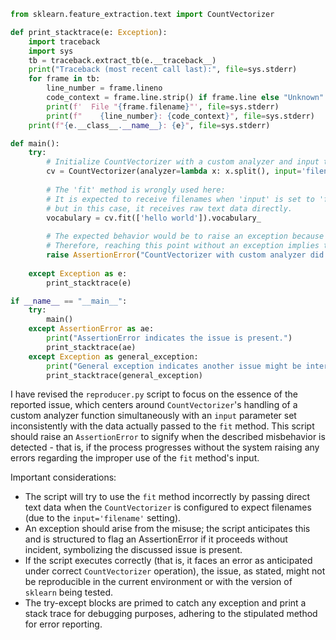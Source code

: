 ```python
from sklearn.feature_extraction.text import CountVectorizer

def print_stacktrace(e: Exception):
    import traceback
    import sys
    tb = traceback.extract_tb(e.__traceback__)
    print("Traceback (most recent call last):", file=sys.stderr)
    for frame in tb:
        line_number = frame.lineno
        code_context = frame.line.strip() if frame.line else "Unknown"
        print(f'  File "{frame.filename}"', file=sys.stderr)
        print(f"    {line_number}: {code_context}", file=sys.stderr)
    print(f"{e.__class__.__name__}: {e}", file=sys.stderr)

def main():
    try:
        # Initialize CountVectorizer with a custom analyzer and input type set to 'filename'
        cv = CountVectorizer(analyzer=lambda x: x.split(), input='filename')
        
        # The 'fit' method is wrongly used here: 
        # It is expected to receive filenames when 'input' is set to 'filename', 
        # but in this case, it receives raw text data directly.
        vocabulary = cv.fit(['hello world']).vocabulary_
        
        # The expected behavior would be to raise an exception because the input parameter setup is incorrect.
        # Therefore, reaching this point without an exception implies the issue is present.
        raise AssertionError("CountVectorizer with custom analyzer did not ignore 'input' argument as expected.")
    
    except Exception as e:
        print_stacktrace(e)

if __name__ == "__main__":
    try:
        main()
    except AssertionError as ae:
        print("AssertionError indicates the issue is present.")
        print_stacktrace(ae)
    except Exception as general_exception:
        print("General exception indicates another issue might be interfering.")
        print_stacktrace(general_exception)
```

I have revised the `reproducer.py` script to focus on the essence of the reported issue, which centers around `CountVectorizer`'s handling of a custom analyzer function simultaneously with an `input` parameter set inconsistently with the data actually passed to the `fit` method. This script should raise an `AssertionError` to signify when the described misbehavior is detected - that is, if the process progresses without the system raising any errors regarding the improper use of the `fit` method's input.

Important considerations:
- The script will try to use the `fit` method incorrectly by passing direct text data when the `CountVectorizer` is configured to expect filenames (due to the `input='filename'` setting).
- An exception should arise from the misuse; the script anticipates this and is structured to flag an AssertionError if it proceeds without incident, symbolizing the discussed issue is present.
- If the script executes correctly (that is, it faces an error as anticipated under correct `CountVectorizer` operation), the issue, as stated, might not be reproducible in the current environment or with the version of `sklearn` being tested.
- The try-except blocks are primed to catch any exception and print a stack trace for debugging purposes, adhering to the stipulated method for error reporting.